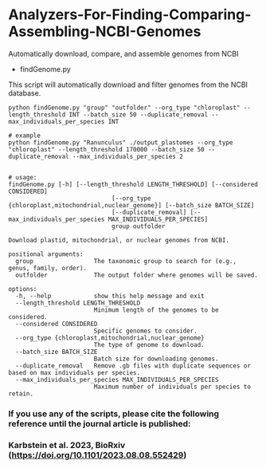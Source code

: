 # Analyzers-For-Finding-Comparing-Assembling-NCBI-Genomes
Automatically download, compare, and assemble genomes from NCBI


- findGenome.py

This script will automatically download and filter genomes from the NCBI database.

```
python findGenome.py "group" "outfolder" --org_type "chloroplast" --length_threshold INT --batch_size 50 --duplicate_removal --max_individuals_per_species INT

# example
python findGenome.py "Ranunculus" ./output_plastomes --org_type "chloroplast" --length_threshold 170000 --batch_size 50 --duplicate_removal --max_individuals_per_species 2


# usage:
findGenome.py [-h] [--length_threshold LENGTH_THRESHOLD] [--considered CONSIDERED]
                             [--org_type {chloroplast,mitochondrial,nuclear_genome}] [--batch_size BATCH_SIZE]
                             [--duplicate_removal] [--max_individuals_per_species MAX_INDIVIDUALS_PER_SPECIES]
                             group outfolder

Download plastid, mitochondrial, or nuclear genomes from NCBI.

positional arguments:
  group                 The taxonomic group to search for (e.g., genus, family, order).
  outfolder             The output folder where genomes will be saved.

options:
  -h, --help            show this help message and exit
  --length_threshold LENGTH_THRESHOLD
                        Minimum length of the genomes to be considered.
  --considered CONSIDERED
                        Specific genomes to consider.
  --org_type {chloroplast,mitochondrial,nuclear_genome}
                        The type of genome to download.
  --batch_size BATCH_SIZE
                        Batch size for downloading genomes.
  --duplicate_removal   Remove .gb files with duplicate sequences or based on max individuals per species.
  --max_individuals_per_species MAX_INDIVIDUALS_PER_SPECIES
                        Maximum number of individuals per species to retain.
```


### If you use any of the scripts, please cite the following reference until the journal article is published: 
### Karbstein et al. 2023, BioRxiv (https://doi.org/10.1101/2023.08.08.552429)
